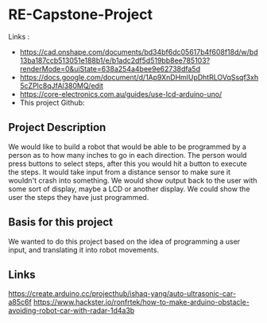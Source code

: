 # RE-Capstone-Project
Links : 
 - https://cad.onshape.com/documents/bd34bf6dc05617b4f608f18d/w/bd13ba187ccb513051e188b1/e/b1adc2df5d519bb8ee785103?renderMode=0&uiState=638a254a4bee9e62738dfa5d
 - https://docs.google.com/document/d/1Ap9XnDHmlUpDhtRLOVqSsqf3xh5cZPlc8qJfAl380MQ/edit
 - https://core-electronics.com.au/guides/use-lcd-arduino-uno/
 - This project Github: 

## Project Description
We would like to build a robot that would be able to be programmed by a person as to how many inches to go in each direction. The person would press buttons to select steps, after this you would hit a button to execute the steps. It would take input from a distance sensor to make sure it wouldn't crash into something. We would show output back to the user with some sort of display, maybe a LCD or another display. We could show the user the steps they have just programmed.

## Basis for this project
We wanted to do this project based on the idea of programming a user input, and translating it into robot movements.

## Links
https://create.arduino.cc/projecthub/ishaq-yang/auto-ultrasonic-car-a85c6f
https://www.hackster.io/ronfrtek/how-to-make-arduino-obstacle-avoiding-robot-car-with-radar-1d4a3b
